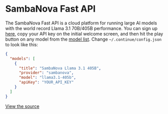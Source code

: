 # SambaNova Fast API

The SambaNova Fast API is a cloud platform for running large AI models with the world record Llama 3.1 70B/405B performance. You can sign up [here](https://cloud.sambanova.ai/), copy your API key on the initial welcome screen, and then hit the play button on any model from the [model list](https://community.sambanova.ai/t/quick-start-guide/104). Change `~/.continue/config.json` to look like this:

```json title="~/.continue/config.json"
{
  "models": [
    {
      "title": "SambaNova Llama 3.1 405B",
      "provider": "sambanova",
      "model": "llama3.1-405b",
      "apiKey": "YOUR_API_KEY"
    }
  ]
}
```

[View the source](https://github.com/continuedev/continue/blob/main/core/llm/llms/SambaNova.ts)
